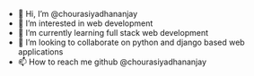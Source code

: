 - 👋 Hi, I’m @chourasiyadhananjay
- 👀 I’m interested in web development
- 🌱 I’m currently learning full stack web development
- 💞️ I’m looking to collaborate on python and django based web applications
- 📫 How to reach me github @chourasiyadhananjay

<!---
chourasiyadhananjay/chourasiyadhananjay is a ✨ special ✨ repository because its `README.md` (this file) appears on your GitHub profile.
You can click the Preview link to take a look at your changes.
--->
